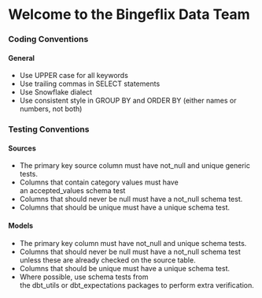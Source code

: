 # Welcome to the Bingeflix Data Team

### Coding Conventions
#### General
- Use UPPER case for all keywords
- Use trailing commas in SELECT statements
- Use Snowflake dialect
- Use consistent style in GROUP BY and ORDER BY (either names or numbers, not both)

### Testing Conventions
#### Sources
- The primary key source column must have not_null and unique generic tests.
- Columns that contain category values must have an accepted_values schema test
- Columns that should never be null must have a not_null schema test.
- Columns that should be unique must have a unique schema test.

#### Models
- The primary key column must have not_null and unique schema tests.
- Columns that should never be null must have a not_null schema test unless these are already checked on the source table.
- Columns that should be unique must have a unique schema test.
- Where possible, use schema tests from the dbt_utils or dbt_expectations packages to perform extra verification.
